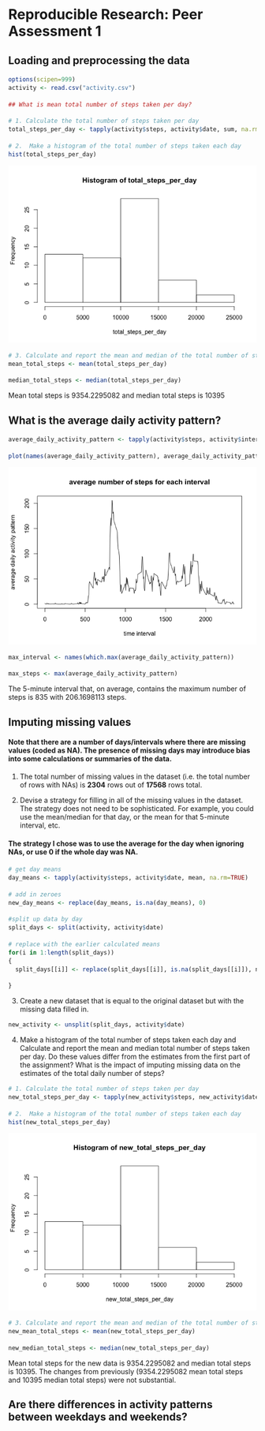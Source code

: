 # Reproducible Research: Peer Assessment 1


## Loading and preprocessing the data

```r
options(scipen=999)
activity <- read.csv("activity.csv")

## What is mean total number of steps taken per day?

# 1. Calculate the total number of steps taken per day
total_steps_per_day <- tapply(activity$steps, activity$date, sum, na.rm=TRUE)

# 2.  Make a histogram of the total number of steps taken each day
hist(total_steps_per_day)
```

![](PA1_template_files/figure-html/unnamed-chunk-1-1.png) 

```r
# 3. Calculate and report the mean and median of the total number of steps taken per day
mean_total_steps <- mean(total_steps_per_day)

median_total_steps <- median(total_steps_per_day)
```

Mean total steps is 9354.2295082 and median total steps is 10395

## What is the average daily activity pattern?

```r
average_daily_activity_pattern <- tapply(activity$steps, activity$interval, mean, na.rm=TRUE)

plot(names(average_daily_activity_pattern), average_daily_activity_pattern, type="l", xlab="time interval", ylab="average daily activity pattern", main="average number of steps for each interval")
```

![](PA1_template_files/figure-html/unnamed-chunk-2-1.png) 

```r
max_interval <- names(which.max(average_daily_activity_pattern))

max_steps <- max(average_daily_activity_pattern)
```

The 5-minute interval that, on average, contains the maximum number of steps is 835 with 206.1698113 steps.

## Imputing missing values
#### Note that there are a number of days/intervals where there are missing values (coded as NA). The presence of missing days may introduce bias into some calculations or summaries of the data.

1. The total number of missing values in the dataset (i.e. the total number of rows with NAs) is **2304** rows out of **17568** rows total.

2. Devise a strategy for filling in all of the missing values in the dataset. The strategy does not need to be sophisticated. For example, you could use the mean/median for that day, or the mean for that 5-minute interval, etc.

#### The strategy I chose was to use the average for the day when ignoring NAs, or use 0 if the whole day was NA.


```r
# get day means
day_means <- tapply(activity$steps, activity$date, mean, na.rm=TRUE)

# add in zeroes 
new_day_means <- replace(day_means, is.na(day_means), 0)

#split up data by day
split_days <- split(activity, activity$date)

# replace with the earlier calculated means
for(i in 1:length(split_days))
{
  split_days[[i]] <- replace(split_days[[i]], is.na(split_days[[i]]), new_day_means[[i]] )

}
```

3. Create a new dataset that is equal to the original dataset but with the missing data filled in.


```r
new_activity <- unsplit(split_days, activity$date)
```

4. Make a histogram of the total number of steps taken each day and Calculate and report the mean and median total number of steps taken per day. Do these values differ from the estimates from the first part of the assignment? What is the impact of imputing missing data on the estimates of the total daily number of steps?


```r
# 1. Calculate the total number of steps taken per day
new_total_steps_per_day <- tapply(new_activity$steps, new_activity$date, sum)

# 2.  Make a histogram of the total number of steps taken each day
hist(new_total_steps_per_day)
```

![](PA1_template_files/figure-html/unnamed-chunk-5-1.png) 

```r
# 3. Calculate and report the mean and median of the total number of steps taken per day
new_mean_total_steps <- mean(new_total_steps_per_day)

new_median_total_steps <- median(new_total_steps_per_day)
```

Mean total steps for the new data is 9354.2295082 and median total steps is 10395. The changes from previously (9354.2295082 mean total steps and  10395 median total steps) were not substantial.


## Are there differences in activity patterns between weekdays and weekends?
